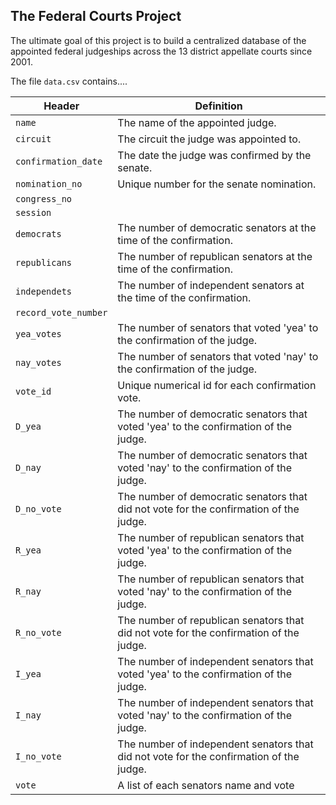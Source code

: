 ## The Federal Courts Project

The ultimate goal of this project is to build a centralized database of the appointed federal judgeships across the 13 district appellate courts since 2001.

The file `data.csv` contains....



| Header         | Definition |
|----------------|------------|
|`name`|The name of the appointed judge.|
|`circuit`  |The circuit the judge was appointed to.|
|`confirmation_date`   |The date the judge was confirmed by the senate.|
|`nomination_no`   |Unique number for the senate nomination.|
|`congress_no`      ||
|`session`      ||
|`democrats`|The number of democratic senators at the time of the confirmation.|
|`republicans`|The number of republican senators at the time of the confirmation.|
|`independets`|The number of independent senators at the time of the confirmation.|
|`record_vote_number`||
|`yea_votes`    |The number of senators that voted 'yea' to the confirmation of the judge.|
|`nay_votes`|The number of senators that voted 'nay' to the confirmation of the judge.|
|`vote_id`|Unique numerical id for each confirmation vote. |
|`D_yea`|The number of democratic senators that voted 'yea' to the confirmation of the judge.|
|`D_nay`|The number of democratic senators that voted 'nay' to the confirmation of the judge.|
|`D_no_vote`|The number of democratic senators that did not vote for the confirmation of the judge.|
|`R_yea`|The number of republican senators that voted 'yea' to the confirmation of the judge.|
|`R_nay`|The number of republican senators that voted 'nay' to the confirmation of the judge.|
|`R_no_vote`|The number of republican senators that did not vote for the confirmation of the judge.|
|`I_yea`|The number of independent senators that voted 'yea' to the confirmation of the judge.|
|`I_nay`|The number of independent senators that voted 'nay' to the confirmation of the judge.|
|`I_no_vote`|The number of independent senators that did not vote for the confirmation of the judge.|
|`vote`|A list of each senators name and vote|

